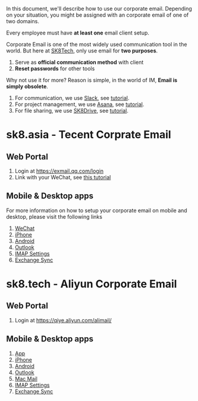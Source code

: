 In this document, we'll describe how to use our corporate email. Depending on your situation, you might be assigned with an corporate email of one of two domains. 

Every employee must have **at least one** email client setup.

Corporate Email is one of the most widely used communication tool in the world. But here at [SK8Tech](https://sk8.tech), only use email for **two purposes**.

1. Serve as **official communication method** with client
1. **Reset passwords** for other tools

Why not use it for more? Reason is simple, in the world of IM, **Email is simply obsolete**. 

1. For communication, we use [Slack](https://sk8tech.slack.com), see [tutorial](slack.md).
1. For project management, we use [Asana](https://asana.com), see [tutorial](asana.md).
1. For file sharing, we use [SK8Drive](https://drive.sk8.tech), see [tutorial](owncloud.md).

# sk8.asia - Tecent Corprate Email

## Web Portal

1. Login at https://exmail.qq.com/login
1. Link with your WeChat, see [this tutorial](http://service.exmail.qq.com/cgi-bin/help?subtype=1&&no=1000970&&id=23)

## Mobile & Desktop apps

For more information on how to setup your corporate email on mobile and desktop, please visit the following links

1. [WeChat](http://service.exmail.qq.com/cgi-bin/help?subtype=1&&no=1000970&&id=23)
1. [iPhone](http://service.exmail.qq.com/cgi-bin/help?subtype=1&&id=20019&&no=1000707)
1. [Android](http://service.exmail.qq.com/cgi-bin/help?subtype=1&&id=20019&&no=1000708)
1. [Outlook](http://service.exmail.qq.com/cgi-bin/help?id=20040)
1. [IMAP Settings](http://service.exmail.qq.com/cgi-bin/help?subtype=1&&id=28&&no=1000584)
1. [Exchange Sync](http://service.exmail.qq.com/cgi-bin/help?subtype=1&&id=20019&&no=1000705)


# sk8.tech - Aliyun Corporate Email

## Web Portal

1. Login at https://qiye.aliyun.com/alimail/

## Mobile & Desktop apps

1. [App](https://help.aliyun.com/knowledge_detail/36662.html)
1. [iPhone](https://help.aliyun.com/knowledge_detail/36662.html)
1. [Android](https://help.aliyun.com/knowledge_detail/36664.html)
1. [Outlook](https://help.aliyun.com/knowledge_detail/36661.html)
1. [Mac Mail](https://help.aliyun.com/knowledge_detail/36663.html)
1. [IMAP Settings](https://help.aliyun.com/knowledge_detail/36576.html)
1. [Exchange Sync](http://service.exmail.qq.com/cgi-bin/help?subtype=1&&id=20019&&no=1000705)